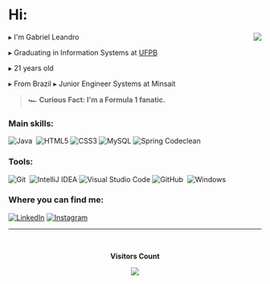 # Hi:
<div>
  <img src="https://github-readme-stats.vercel.app/api?username=glpontes&show_icons=true&theme=transparent&title_color=3181F6&icon_color=aaaaaa&text_color=aaaaaa&card_width=100&text_bold=false&count_private=true&hide_border=true&hide_rank=true" align="right"/>
</div>
  
▸ I'm Gabriel Leandro

▸ Graduating in Information Systems at [UFPB](https://www.ufpb.br/)

▸ 21 years old

▸ From Brazil 
▸ Junior Engineer Systems at Minsait
 
 

>🏎️ **Curious Fact: I'm a Formula 1 fanatic.**





### Main skills:
![Java](https://img.shields.io/badge/Java-2C2255?style=for-the-badge&logo=java&labelColor=e30b0b&logoColor=fff)&nbsp;
![HTML5](https://img.shields.io/badge/HTML5-E34F26?style=for-the-badge&logo=html5&logoColor=white)
![CSS3](https://img.shields.io/badge/CSS3-1572B6?style=for-the-badge&logo=css3&logoColor=white)
![MySQL](https://img.shields.io/badge/MySQL-00000F?style=for-the-badge&logo=mysql&logoColor=white)
<img src="https://img.shields.io/badge/Spring-6DB33F?style=for-the-badge&logo=spring&logoColor=white&labelColor=2b2b2b" alt="Spring Codeclean">

### Tools:
![Git](https://img.shields.io/badge/-Git-2C2255?style=for-the-badge&logo=git&labelColor=fff)&nbsp;
![IntelliJ IDEA](https://img.shields.io/badge/IntelliJ%20IDEA-000000?style=for-the-badge&logo=intellij-idea&logoColor=white)
![Visual Studio Code](https://img.shields.io/badge/Visual%20Studio%20Code-007ACC?style=for-the-badge&logo=visual-studio-code&logoColor=white)
![GitHub](https://img.shields.io/badge/-GitHub-2C2255?style=for-the-badge&logo=github&labelColor=161b22)&nbsp;
![Windows](https://img.shields.io/badge/-Windows-2C2255?style=for-the-badge&logo=windows&labelColor=4eb6ff)&nbsp;

### Where you can find me:
[![LinkedIn](https://img.shields.io/badge/LinkedIn-0077B5?style=for-the-badge&logo=linkedin&logoColor=white)](https://www.linkedin.com/in/gabrie-leandro-pontes/)
[![Instagram](https://img.shields.io/badge/Instagram-d9137e?style=for-the-badge&logo=instagram&logoColor=white)](https://instagram.com/gl.pontes)

---
<div align="center">
<br><p align="centre"><b>Visitors Count</b></p>  
<p align="center"><img align="center" src="https://profile-counter.glitch.me/{glpontes}/count.svg" /></p> 
<br></div>

<!-- Proudly created with GPRM ( https://gprm.itsvg.in ) -->
